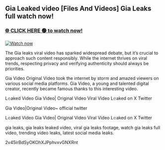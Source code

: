 ## Gia Leaked video [Files And Videos] Gia Leaks full watch now!

### [🌐 CLICK HERE 🟢 to watch now!](https://youleaks.live/)  

[![Watch now](https://camo.githubusercontent.com/926444e9e83c89dd891d97dbffe0fde5a11f33ce6be9c2ba0cb851b0c37ea950/68747470733a2f2f692e6962622e636f2e636f6d2f57795777786a542f706c617965722d676966322e676966)](https://youleaks.live/)

The Gia leaks viral video has sparked widespread debate, but it’s crucial to approach such content responsibly. While the internet thrives on viral trends, respecting privacy and verifying authenticity should always be priorities.

Gia Video Original Video took the internet by storm and amazed viewers on various social media platforms. Gia Video, a young and talented digital creator, recently became famous thanks to this interesting video.

L𝚎aked Video Gia Video| Original Video Viral Video L𝚎aked on X Twitter

Gia Video|Original Video~ official twitter

L𝚎aked Video Gia Video| Original Video Viral Video L𝚎aked on X Twitter

gia leaks, gia leaks leaked video, viral gia leaks footage, watch gia leaks full video, trending video leaks, latest social media leaks.

2v45irBdSyOKOhXJPphvxvGNXRnt
